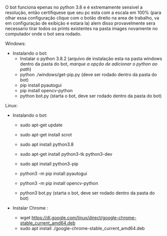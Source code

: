O bot funciona epenas no python 3.8 e é extremamente sensivel a resolução, então certifiquese que seu pc esta com a escala em 100% (para olhar essa configuração clique com o botão direito na area de trabalho, va em configuração de exibição e estara la) alem disso provavelmente sera necessario tirar todos os prints existentes na pasta images novamente no computador onde o bot sera rodado.

Windows:
- Instalando o bot:
	- Instalar o python 3.8.2 (arquivo de instalação esta na pasta windows dentro da pasta do bot, *marque a opção de adicionar o python ao path*)
	- python ./windows/get-pip.py (deve ser rodado dentro da pasta do bot)
	- pip install pyautogui
	- pip install opencv-python
	- python bot.py (starta o bot, deve ser rodado dentro da pasta do bot)

Linux:
- Instalando o bot:
	- sudo apt-get update
	- sudo apt-get install scrot
	- sudo apt install python3.8
	- sudo apt-get install python3-tk python3-dev
	- sudo apt install python3-pip
	- python3 -m pip install pyautogui
	- python3 -m pip install opencv-python

	- python3 bot.py (starta o bot, deve ser rodado dentro da pasta do bot)
		
- Instalar Chrome :
	- wget https://dl.google.com/linux/direct/google-chrome-stable_current_amd64.deb
	- sudo apt install ./google-chrome-stable_current_amd64.deb
